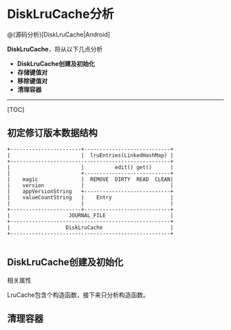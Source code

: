 # DiskLruCache分析

> 

@(源码分析)[DiskLruCache|Android]

**DiskLruCache**，将从以下几点分析

- **DiskLruCache创建及初始化**
- **存储键值对**
- **移除键值对**
- **清理容器**

---------------------

[TOC]
## 初定修订版本数据结构
```
+-----------------------+----------------------------+
|                       |  lruEntries(LinkedHashMap) |
+----------------------------------------------------+
|                       |          edit() get()      |
|                       +----------------------------+
|    magic              |  REMOVE  DIRTY  READ  CLEAN|
|    version            |                            |
|    appVersionString   +----------------------------+
|    valueCountString   |    Entry                   |
|                       |                            |
+-----------------------+----------------------------+
|                   JOURNAL_FILE                     |
+----------------------------------------------------+
|                  DiskLruCache                      |
+----------------------------------------------------+


```


## DiskLruCache创建及初始化
相关属性 

LruCache包含个构造函数，接下来只分析构造函数。  
## 清理容器 